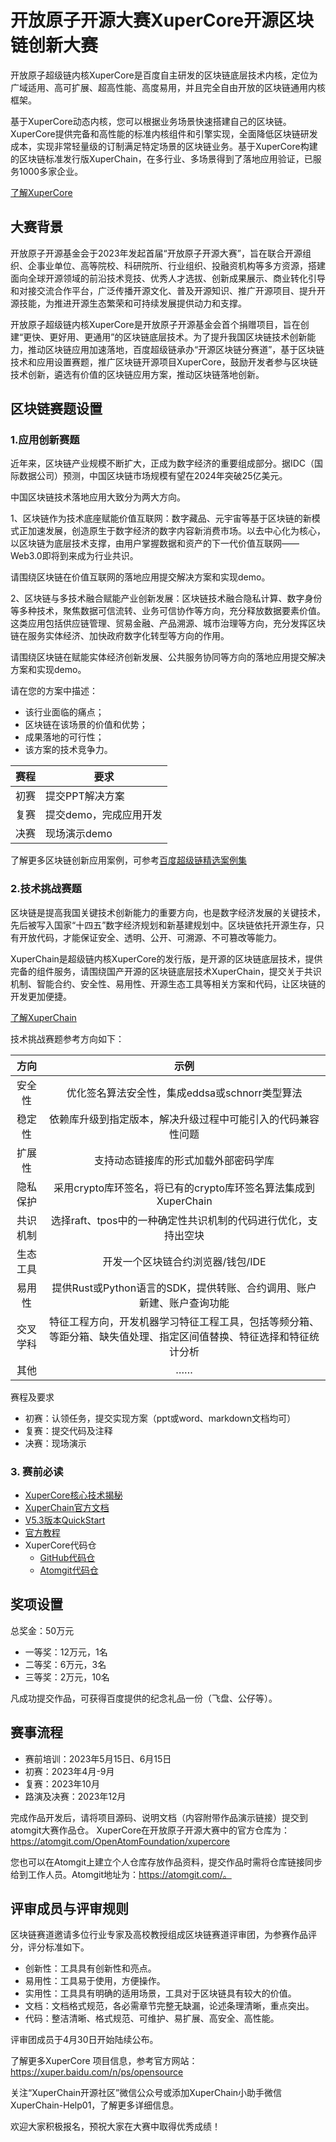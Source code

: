 # 开放原子开源大赛XuperCore开源区块链创新大赛

开放原子超级链内核XuperCore是百度自主研发的区块链底层技术内核，定位为广域适用、高可扩展、超高性能、高度易用，并且完全自由开放的区块链通用内核框架。

基于XuperCore动态内核，您可以根据业务场景快速搭建自己的区块链。XuperCore提供完备和高性能的标准内核组件和引擎实现，全面降低区块链研发成本，实现非常轻量级的订制满足特定场景的区块链业务。基于XuperCore构建的区块链标准发行版XuperChain，在多行业、多场景得到了落地应用验证，已服务1000多家企业。

[了解XuperCore](https://mp.weixin.qq.com/s/pLQq_Qw8XyXJihEOXWv8Gg)

## 大赛背景

开放原子开源基金会于2023年发起首届“开放原子开源大赛”，旨在联合开源组织、企事业单位、高等院校、科研院所、行业组织、投融资机构等多方资源，搭建面向全球开源领域的前沿技术竞技、优秀人才选拔、创新成果展示、商业转化引导和对接交流合作平台，广泛传播开源文化、普及开源知识、推广开源项目、提升开源技能，为推进开源生态繁荣和可持续发展提供动力和支撑。

开放原子超级链内核XuperCore是开放原子开源基金会首个捐赠项目，旨在创建“更快、更好用、更通用”的区块链底层技术。为了提升我国区块链技术创新能力，推动区块链应用加速落地，百度超级链承办“开源区块链分赛道”，基于区块链技术和应用设置赛题，推广区块链开源项目XuperCore，鼓励开发者参与区块链技术创新，遴选有价值的区块链应用方案，推动区块链落地创新。


## 区块链赛题设置

### 1.应用创新赛题

近年来，区块链产业规模不断扩大，正成为数字经济的重要组成部分。据IDC（国际数据公司）预测，中国区块链市场规模有望在2024年突破25亿美元。

中国区块链技术落地应用大致分为两大方向。

1、区块链作为技术底座赋能价值互联网：数字藏品、元宇宙等基于区块链的新模式正加速发展，创造原生于数字经济的数字内容新消费市场。以去中心化为核心，以区块链为底层技术支撑，由用户掌握数据和资产的下一代价值互联网——Web3.0即将到来成为行业共识。

请围绕区块链在价值互联网的落地应用提交解决方案和实现demo。

2、区块链与多技术融合赋能产业创新发展：区块链技术融合隐私计算、数字身份等多种技术，聚焦数据可信流转、业务可信协作等方向，充分释放数据要素价值。这类应用包括供应链管理、贸易金融、产品溯源、城市治理等方向，充分发挥区块链在服务实体经济、加快政府数字化转型等方向的作用。

请围绕区块链在赋能实体经济创新发展、公共服务协同等方向的落地应用提交解决方案和实现demo。

请在您的方案中描述：
- 该行业面临的痛点；
- 区块链在该场景的价值和优势；
- 成果落地的可行性；
- 该方案的技术竞争力。

赛程 | 要求
---- | ----
初赛 | 提交PPT解决方案
复赛 | 提交demo，完成应用开发
决赛 | 现场演示demo

了解更多区块链创新应用案例，可参考[百度超级链精选案例集](https://mp.weixin.qq.com/s/Q3TqrKQ34EMuUsrW46nSpg)

### 2.技术挑战赛题

区块链是提高我国关键技术创新能力的重要方向，也是数字经济发展的关键技术，先后被写入国家“十四五”数字经济规划和新基建规划中。区块链依托开源生存，只有开放代码，才能保证安全、透明、公开、可溯源、不可篡改等能力。

XuperChain是超级链内核XuperCore的发行版，是开源的区块链底层技术，提供完备的组件服务，请围绕国产开源的区块链底层技术XuperChain，提交关于共识机制、智能合约、安全性、易用性、开源生态工具等相关方案和代码，让区块链的开发更加便捷。

[了解XuperChain](https://github.com/xuperchain/xuperchain "查看XuperChain github代码仓")

技术挑战赛题参考方向如下：

方向 | 示例
:------:|:------:
安全性 | 优化签名算法安全性，集成eddsa或schnorr类型算法
稳定性 | 依赖库升级到指定版本，解决升级过程中可能引入的代码兼容性问题
扩展性 | 支持动态链接库的形式加载外部密码学库
隐私保护 | 采用crypto库环签名，将已有的crypto库环签名算法集成到XuperChain
共识机制 | 选择raft、tpos中的一种确定性共识机制的代码进行优化，支持出空块
生态工具 | 开发一个区块链合约浏览器/钱包/IDE
易用性 | 提供Rust或Python语言的SDK，提供转账、合约调用、账户新建、账户查询功能
交叉学科 | 特征工程方向，开发机器学习特征工程工具，包括等频分箱、等距分箱、缺失值处理、指定区间值替换、特征选择和特征统计分析
其他 | ……

赛程及要求

* 初赛：认领任务，提交实现方案（ppt或word、markdown文档均可）
* 复赛：提交代码及注释
* 决赛：现场演示

### 3. 赛前必读

* [XuperCore核心技术揭秘](https://mp.weixin.qq.com/s/pLQq_Qw8XyXJihEOXWv8Gg)
* [XuperChain官方文档](https://xuper.baidu.com/n/xuperdoc/index.html) 
* [V5.3版本QuickStart](https://xuper.baidu.com/n/xuperdoc/v5.3/quickstart/quickstart.html)
* [官方教程](https://xuper.baidu.com/n/college)
* XuperCore代码仓
    * [GitHub代码仓](https://github.com/OpenAtomFoundation/xupercore)
    * [Atomgit代码仓](https://atomgit.com/OpenAtomFoundation/xupercore)
   

## 奖项设置

总奖金：50万元

* 一等奖：12万元，1名
* 二等奖：6万元，3名
* 三等奖：2万元，10名

凡成功提交作品，可获得百度提供的纪念礼品一份（飞盘、公仔等）。

## 赛事流程

* 赛前培训：2023年5月15日、6月15日
* 初赛：2023年4月-9月
* 复赛：2023年10月
* 路演及决赛：2023年12月

完成作品开发后，请将项目源码、说明文档（内容附带作品演示链接）提交到atomgit大赛作品仓。
XuperCore在开放原子开源大赛中的官方仓库为：https://atomgit.com/OpenAtomFoundation/xupercore

您也可以在Atomgit上建立个人仓库存放作品资料，提交作品时需将仓库链接同步给到工作人员。Atomgit地址为：https://atomgit.com/。


## 评审成员与评审规则

区块链赛道邀请多位行业专家及高校教授组成区块链赛道评审团，为参赛作品评分，评分标准如下。

* 创新性：工具具有创新性和亮点。
* 易用性：工具易于使用，方便操作。
* 实用性：工具具有明确的适用场景，工具对于区块链具有较大的价值。
* 文档：文档格式规范，各必需章节完整无缺漏，论述条理清晰，重点突出。
* 代码：整洁清晰、格式规范、可维护、易扩展、高安全、高性能。


评审团成员于4月30日开始陆续公布。

了解更多XuperCore 项目信息，参考官方网站：
https://xuper.baidu.com/n/ps/opensource

关注“XuperChain开源社区”微信公众号或添加XuperChain小助手微信XuperChain-Help01，了解更多详细信息。

欢迎大家积极报名，预祝大家在大赛中取得优秀成绩！